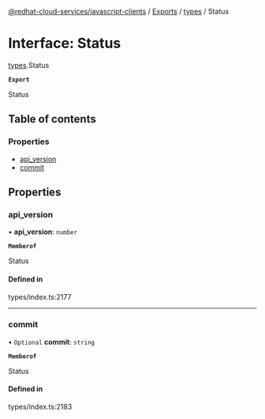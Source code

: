 [@redhat-cloud-services/javascript-clients](../README.md) / [Exports](../modules.md) / [types](../modules/types.md) / Status

# Interface: Status

[types](../modules/types.md).Status

**`Export`**

Status

## Table of contents

### Properties

- [api\_version](types.Status.md#api_version)
- [commit](types.Status.md#commit)

## Properties

### api\_version

• **api\_version**: `number`

**`Memberof`**

Status

#### Defined in

types/index.ts:2177

___

### commit

• `Optional` **commit**: `string`

**`Memberof`**

Status

#### Defined in

types/index.ts:2183
